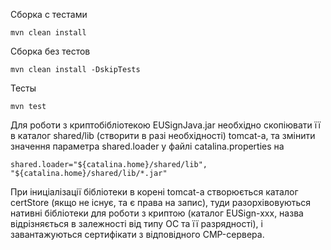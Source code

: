 Сборка с тестами
```
mvn clean install
```
Сборка без тестов
```
mvn clean install -DskipTests
```
Тесты
```
mvn test
```

Для роботи з криптобібліотекою EUSignJava.jar необхідно скопіювати її
в каталог shared/lib (створити в разі необхідності) tomcat-а, 
та змінити значення параметра shared.loader у файлі catalina.properties на
```
shared.loader="${catalina.home}/shared/lib", "${catalina.home}/shared/lib/*.jar"
```
При іниціалізації бібліотеки в корені tomcat-а створюється каталог certStore (якщо не існує, та є права
на запис), туди разорхівовуються нативні бібліотеки для роботи з криптою (каталог EUSign-xxx, назва 
відрізняється в залежності від типу ОС та її разрядності), і завантажуються сертифікати з відповідного 
CMP-сервера.
